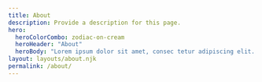 ```yaml
---
title: About
description: Provide a description for this page.
hero:
  heroColorCombo: zodiac-on-cream
  heroHeader: "About"
  heroBody: "Lorem ipsum dolor sit amet, consec tetur adipiscing elit. Vivamus et quam finibus, auctor arcu eu, consectetur erat. Mauris vitae arcu quis nunc varius."
layout: layouts/about.njk
permalink: /about/
---
```

